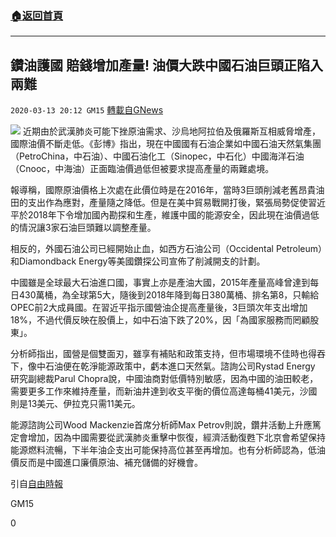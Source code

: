 ###  [:house:返回首頁](https://github.com/ourhimalayas/txt)
---

## 鑽油護國 賠錢增加產量! 油價大跌中國石油巨頭正陷入兩難
`2020-03-13 20:12 GM15` [轉載自GNews](https://gnews.org/zh-hant/140424/)

![](https://s3-ap-northeast-1.amazonaws.com/news.guo.offload.media/wp-content/uploads/2020/03/13201002/phpjkNvdZ.jpg)
近期由於武漢肺炎可能下挫原油需求、沙烏地阿拉伯及俄羅斯互相威脅增產，國際油價不斷走低。《彭博》指出，現在中國國有石油企業如中國石油天然氣集團（PetroChina，中石油）、中國石油化工（Sinopec，中石化）中國海洋石油（Cnooc，中海油）正面臨油價過低但被要求提高產量的兩難處境。

報導稱，國際原油價格上次處在此價位時是在2016年，當時3巨頭削減老舊昂貴油田的支出作為應對，產量隨之降低。但是在美中貿易戰開打後，緊張局勢促使習近平於2018年下令增加國內勘探和生產，維護中國的能源安全，因此現在油價過低的情況讓3家石油巨頭難以調整產量。

相反的，外國石油公司已經開始止血，如西方石油公司（Occidental Petroleum）和Diamondback Energy等美國鑽探公司宣佈了削減開支的計劃。

中國雖是全球最大石油進口國，事實上亦是產油大國，2015年產量高峰曾達到每日430萬桶，為全球第5大，隨後到2018年降到每日380萬桶、排名第8，只輸給OPEC前2大成員國。在習近平指示國營油企提高產量後，3巨頭次年支出增加18%，不過代價反映在股價上，如中石油下跌了20%，因「為國家服務而罔顧股東」。

分析師指出，國營是個雙面刃，雖享有補貼和政策支持，但市場環境不佳時也得吞下，像中石油便在乾淨能源政策中，虧本進口天然氣。諮詢公司Rystad Energy 研究副總裁Parul Chopra說，中國油商對低價特別敏感，因為中國的油田較老，需要更多工作來維持產量，而新油井達到收支平衡的價位高達每桶41美元，沙國則是13美元、伊拉克只需11美元。

能源諮詢公司Wood Mackenzie首席分析師Max Petrov則說，鑽井活動上升應篤定會增加，因為中國需要從武漢肺炎重擊中恢復，經濟活動復甦下北京會希望保持能源燃料流暢，下半年油企支出可能保持高位甚至再增加。也有分析師認為，低油價反而是中國進口廉價原油、補充儲備的好機會。

引自[自由時報](https://ec.ltn.com.tw/article/breakingnews/3098338)

GM15

0
